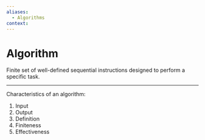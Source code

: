```yaml
---
aliases:
  - Algorithms
context:
---
```


# Algorithm

Finite set of well-defined sequential instructions designed to perform a specific task.

---

Characteristics of an algorithm:

1. Input
2. Output
3. Definition
4. Finiteness
5. Effectiveness
